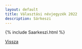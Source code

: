 ```yaml
---
layout: default
title: Választási névjegyzék 2022
description: Sárkeszi
---
```


{% include Saarkeszi.html %}

[Vissza](./)